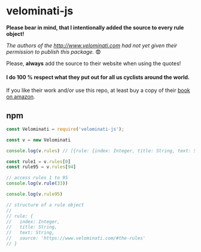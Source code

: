 # velominati-js

**Please bear in mind, that I intentionally added the source to every rule object!**

_The authors of the http://www.velominati.com had not yet given their permission to publish this package._ :fearful:

Please, **always** add the source to their website when using the quotes!

#### I do 100 % respect what they put out for all us cyclists around the world.

If you like their work and/or use this repo, at least buy a copy of their [book on amazon](https://amzn.to/3bX6IQg).

## npm 

``` javascript
const Velominati = require('velominati-js');

const v = new Velominati

console.log(v.rules) // [{rule: {index: Integer, title: String, text: String, source: 'https://www.velominati.com/#the-rules'}}, ...]

const rule1 = v.rules[0]
const rule95 = v.rules[94]

// access rules 1 to 95
console.log(v.rule(33))

console.log(v.rule95)

// structure of a rule object
//
// rule: {
//   index: Integer,
//   title: String,
//   text: String,
//   source: 'https://www.velominati.com/#the-rules'
// }
```
